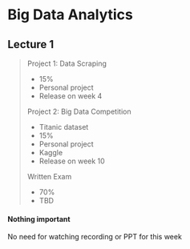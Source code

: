 # Big Data Analytics

## Lecture 1

>Project 1: Data Scraping
>
>+ 15%
>+ Personal project
>+ Release on week 4
>
>Project 2: Big Data Competition
>
>+ Titanic dataset
>+ 15%
>+ Personal project
>+ Kaggle
>+ Release on week 10
>
>Written Exam
>
>+ 70%
>+ TBD

#### Nothing important

No need for watching recording or PPT for this week